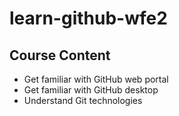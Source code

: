 # learn-github-wfe2

## Course Content

* Get familiar with GitHub web portal
* Get familiar with GitHub desktop
* Understand Git technologies
